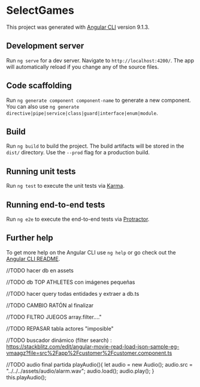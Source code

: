 # SelectGames

This project was generated with [Angular CLI](https://github.com/angular/angular-cli) version 9.1.3.

## Development server

Run `ng serve` for a dev server. Navigate to `http://localhost:4200/`. The app will automatically reload if you change any of the source files.

## Code scaffolding

Run `ng generate component component-name` to generate a new component. You can also use `ng generate directive|pipe|service|class|guard|interface|enum|module`.

## Build

Run `ng build` to build the project. The build artifacts will be stored in the `dist/` directory. Use the `--prod` flag for a production build.

## Running unit tests

Run `ng test` to execute the unit tests via [Karma](https://karma-runner.github.io).

## Running end-to-end tests

Run `ng e2e` to execute the end-to-end tests via [Protractor](http://www.protractortest.org/).

## Further help

To get more help on the Angular CLI use `ng help` or go check out the [Angular CLI README](https://github.com/angular/angular-cli/blob/master/README.md).


















//TODO hacer db en assets


//TODO db TOP ATHLETES con imágenes pequeñas


//TODO hacer query todas entidades y extraer a db.ts


//TODO CAMBIO RATÓN al finalizar


//TODO FILTRO JUEGOS array.filter...." 


//TODO REPASAR tabla actores "imposible" 


//TODO buscador dinámico (filter search) :
https://stackblitz.com/edit/angular-movie-read-load-json-sample-eg-vmaagz?file=src%2Fapp%2Fcustomer%2Fcustomer.component.ts


//TODO audio final partida
playAudio(){
  let audio = new Audio();
  audio.src = "../../../assets/audio/alarm.wav";
  audio.load();
  audio.play();
}
this.playAudio();